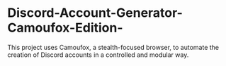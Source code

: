 # Discord-Account-Generator-Camoufox-Edition-
This project uses Camoufox, a stealth-focused browser, to automate the creation of Discord accounts in a controlled and modular way.
